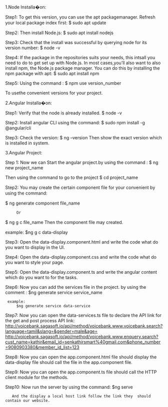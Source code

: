 1.Node Installa�on:

Step1:
To get this version, you can use the apt packagemanager. Refresh your local package index ﬁrst:
$ sudo apt update

Step2:
Then install Node.js:
$ sudo apt install nodejs

Step3:
Check that the install was successful by querying node for its version number:
   $ node -v

Step4:
If the package in the repositories suits your needs, this intsall you need to do to get set up with Node.js. In most cases,you’ll also want to also install npm, the Node.js package manager. You can do this by installing the npm package with apt:
$ sudo apt install npm

Step5:
Using the command :
$ npm use version_number 

To usethe convenient versions for your project.


2.Angular Installa�on:

Step1:
Verify that the node is already installed.
$ node -v

Step2:
Install angular CLI using the command:
$ sudo npm install -g @angular/cli

Step3:
Check the version:
$ ng –version
Then show the exact version which is installed in system.


3.Angular Project:

Step 1:
Now we can Start the angular project.by using the command :
$ ng new project_name

Then using the command to go to the project
$ cd project_name

Step2:
You may create the certain component ﬁle for your convenient by using the command:

$ ng generate component ﬁle_name

         Or

$ ng g c ﬁle_name
   Then the component ﬁle may created.

  example:
      $ng g c data-display
   
Step3:
   Open the data-display.component.html   and write the code what do you want to display in the UI.
   
Step4:
   Open the data-display.component.css    and write the code what do you want to style your page.
   
Step5:
   Open the data-display.component.ts and write the angular content which do you want to for the tasks.

Step6:
  Now you can add the services file in the project. by using the comment :
     $ng generate service service_name

     example:
         $ng generate service data-service
Step7:
  Now you can open the data-services.ts file to declare the API link for the get and post process
  API link:
         http://voicebank.sagasoft.io/api/method/voicebank.www.voicebank.search?language=tamil&slang=&gender=male&age=
         http://voicebank.sagasoft.io/api/method/voicebank.www.enquery.search?cust_name=kathir&email_id=senkathirsmart%40gmail.com&phone_number=9080903380&member_id_list=123

Step8:
    Now you can open the app.component.html file should display the data-display file should call the file in the app.component file. 

Step9:
    Now you can open the app.component.ts file should call the HTTP client module for the methods.

Step10:
    Now run the server by using the command:
       $ng serve

       And the display a local host link follow the link they  should contain our website.
       
     

         

